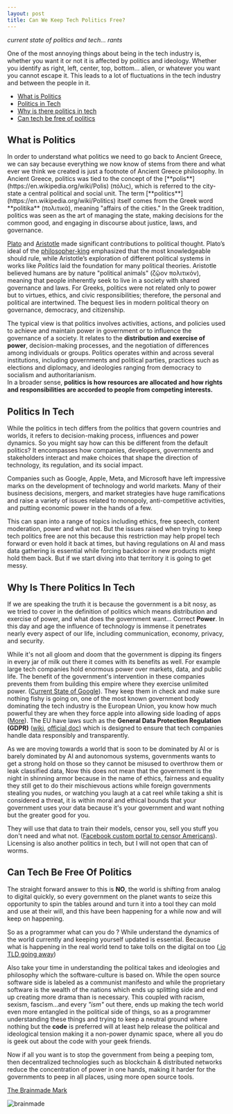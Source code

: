 ```yaml
---
layout: post 
title: Can We Keep Tech Politics Free?
---
```


*current state of politics and tech... rants*

One of the most annoying things about being in the tech industry is, whether you want it or not it is affected by politics and ideology. Whether you identify as right, left, center, top, bottom... alien, or whatever you want you cannot escape it. This leads to a lot of fluctuations in the tech industry and between the people in it.  

- [What is Politics](#WIP)
- [Politics in Tech](#PIT)
- [Why is there politics in tech](#WITPIT)
- [Can tech be free of politics](#CTBFOP)


<h2 id="WIP"> What is Politics </h2>
In order to understand what politics we need to go back to Ancient Greece, we can say because everything we now know of stems from there and what ever we think we created is just a footnote of Ancient Greece philosophy. In Ancient Greece, politics was tied to the concept of the [**polis**](https://en.wikipedia.org/wiki/Polis) (πόλις), which is referred to the city-state a central political and social unit. The term [**politics**](https://en.wikipedia.org/wiki/Politics) itself comes from the Greek word **politika** (πολιτικά), meaning "affairs of the cities." In the Greek tradition, politics was seen as the art of managing the state, making decisions for the common good, and engaging in discourse about justice, laws, and governance.

[Plato](https://en.wikipedia.org/wiki/Plato) and [Aristotle](https://en.wikipedia.org/wiki/Aristotle) made significant contributions to political thought. Plato’s ideal of the [philosopher-king](https://en.wikipedia.org/wiki/Philosopher_king) emphasized that the most knowledgeable should rule, while Aristotle’s exploration of different political systems in works like *Politics* laid the foundation for many political theories. Aristotle believed humans are by nature "political animals" (ζῷον πολιτικόν), meaning that people inherently seek to live in a society with shared governance and laws. For Greeks, politics were not related only to power but to virtues, ethics, and civic responsibilities; therefore, the personal and political are intertwined. The bequest lies in modern political theory on governance, democracy, and citizenship.

The typical view is that politics involves activities, actions, and policies used to achieve and maintain power in government or to influence the governance of a society. It relates to the **distribution and exercise of power**, decision-making processes, and the negotiation of differences among individuals or groups. Politics operates within and across several institutions, including governments and political parties, practices such as elections and diplomacy, and ideologies ranging from democracy to socialism and authoritarianism.  
In a broader sense, **politics is how resources are allocated and how rights and responsibilities are accorded to people from competing interests.** 


<h2 id="PIT"> Politics In Tech </h2> 
While the politics in tech differs from the politics that govern countries and worlds, it refers to decision-making process, influences and power dynamics. So you might say how can this be different from the default politics? It encompasses how companies, developers, governments and stakeholders interact and make choices that shape the direction of technology, its regulation, and its social impact.  

Companies such as Google, Apple, Meta, and Microsoft have left impressive marks on the development of technology and world markets. Many of their business decisions, mergers, and market strategies have huge ramifications and raise a variety of issues related to monopoly, anti-competitive activities, and putting economic power in the hands of a few. 

This can span into a range of topics including ethics, free speech, content moderation, power and what not. But the issues raised when trying to keep tech politics free are not this because this restriction may help propel tech forward or even hold it back at times, but having regulations on AI and mass data gathering is essential while forcing backdoor in new products might hold them back. But if we start diving into that territory it is going to get messy. 

<h2 id="WITPIT"> Why Is There Politics In Tech </h2>


If we are speaking the truth it is because the government is a bit nosy, as we tried to cover in the definition of politics which means distribution and exercise of power, and what does the government want… Correct **Power**. In this day and age the influence of technology is immense it penetrates nearly every aspect of our life, including communication, economy, privacy, and security. 

While it's not all gloom and doom that the government is dipping its fingers in every jar of milk out there it comes with its benefits as well. For example large tech companies hold enormous power over markets, data, and public life. The benefit of the government's intervention in these companies prevents them from building this empire where they exercise unlimited power. ([Current State of Google](<[DoJ likely to break up Google into smaller businesses; Here’s how it plans to do so – Firstpost](https://www.firstpost.com/tech/doj-likely-to-break-up-google-into-smaller-businesses-heres-how-it-plans-to-do-so-13824057.html)>)). They keep them in check and make sure nothing fishy is going on, one of the most known government body dominating the tech industry is the European Union, you know how much powerful they are when they force apple into allowing side loading of apps ([More](<[iPhone users in the EU may get app sideloading in early 2024 | TechRadar](https://www.techradar.com/phones/ios/iphones-in-the-eu-could-get-ios-app-sideloading-next-year-heres-what-that-means)>)). The EU have laws such as the **General Data Protection Regulation (GDPR)** ([wiki](https://en.wikipedia.org/wiki/General_Data_Protection_Regulation), [official doc](https://gdpr-info.eu/)) which is designed to ensure that tech companies handle data responsibly and transparently. 

As we are moving towards a world that is soon to be dominated by AI or is barely dominated by AI and autonomous systems, governments wants to get a strong hold on those so they cannot be misused to overthrow them or leak classified data, Now this does not mean that the government is the night in shinning armor because in the name of ethics, fairness and equality they still get to do their mischievous actions while foreign governments stealing you nudes, or watching you laugh at a cat reel while taking a shit is considered a threat, it is within moral and ethical bounds that your government uses your data because it's your government and want nothing but the greater good for you. 

They will use that data to train their models, censor you, sell you stuff you don't need and what not. ([Facebook custom portal to censor Americans](<[EXPLOSIVE CENSORSHIP DOCUMENTS – America First Legal Releases Complete Internal Facebook Onboarding Documents Used to Train CDC Employees on How to Censor the American Public - America First Legal](https://aflegal.org/explosive-censorship-documents-america-first-legal-releases-complete-internal-facebook-onboarding-documents-used-to-train-cdc-employees-on-how-to-censor-the-american-public/)>)).  Licensing is also another politics in tech, but I will not open that can of worms. 

<h2 id="CTBFOP"> Can Tech Be Free Of Politics </h2>

The straight forward answer to this is **NO**, the world is shifting from analog to digital quickly, so every government on the planet wants to seize this opportunity to spin the tables around and turn it into a tool they can mold and use at their will, and this have been happening for a while now and will keep on happening. 

So as a programmer what can you do ? While understand the dynamics of the world currently and keeping yourself updated is essential. Because what is happening in the real world tend to take tolls on the digital on too ([.io TLD going away](https://every.to/p/the-disappearance-of-an-internet-domain)) 

Also take your time in understanding the political takes and ideologies and philosophy which the software-culture is based on. While the open source software side is labeled as a communist manifesto and while the proprietary software is the wealth of the nations which ends up splitting side and end up creating more drama than is necessary. This coupled with racism, sexism, fascism…and every *"ism"* out there, ends up making the tech world even more entangled in the political side of things, so as a programmer understanding these things and trying to keep a neutral ground where nothing but the **code** is preferred will at least help release the political and ideological tension making it a non-power dynamic space, where all you do is geek out about the code with your geek friends.

Now if all you want is to stop the government from being a peeping tom, then decentralized technologies such as blockchain & distributed networks reduce the concentration of power in one hands, making it harder for the governments to peep in all places, using more open source tools.  


[The Brainmade Mark](https://brainmade.org/)

![brainmade](https://64.media.tumblr.com/96c2e4ed479cdee966633c3005af97e3/39855fecd06e803e-8b/s2048x3072/170d1c8c52fa1d9c8a9ac61ac7b4b8a816b2d0bf.pnj)
